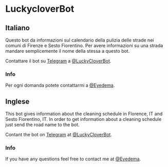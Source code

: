 # LuckycloverBot

## Italiano

Questo bot da informazioni sul calendario della pulizia delle strade nei comuni di Firenze e Sesto Fiorentino. Per avere informazioni su una strada mandare semplicemente il nome della stessa a questo bot.

Contattare il bot su [Telegram](https://telegram.org/) a [@LuckyCloverBot](https://t.me/luckycloverbot).

### Info

Per ogni domanda potete contattarmi a [@Eyedema](https://t.me/eyedema).

## Inglese

This bot gives information about the cleaning schedule in Florence, IT and Sesto Fiorentino, IT. In order to get information about a cleaning schedule just send the road name to the bot.

Contant the bot on [Telegram](https://telegram.org/) at [@LuckyCloverBot](https://t.me/luckycloverbot).


### Info

If you have any questions feel free to contact me at [@Eyedema](https://t.me/eyedema).
